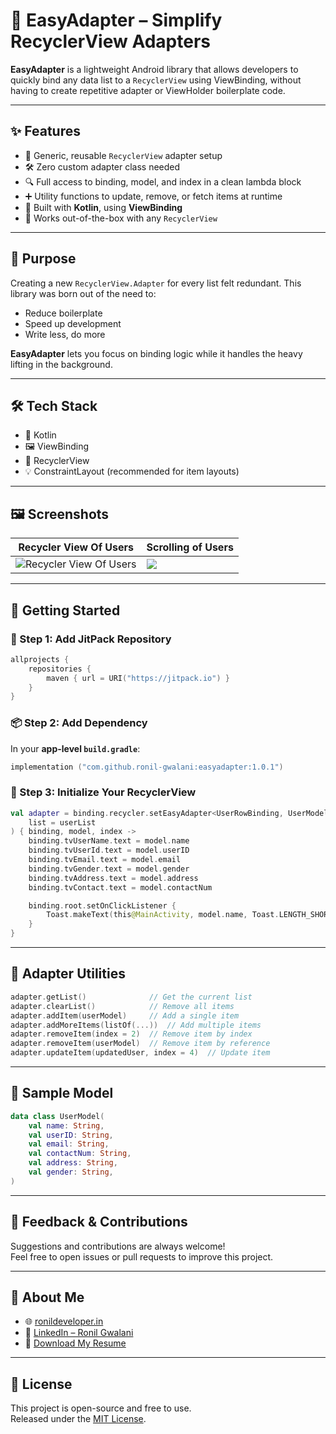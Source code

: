 # 🧩 EasyAdapter – Simplify RecyclerView Adapters

**EasyAdapter** is a lightweight Android library that allows developers to quickly bind any data list to a `RecyclerView` using ViewBinding, without having to create repetitive adapter or ViewHolder boilerplate code.

---

## ✨ Features

- 🔁 Generic, reusable `RecyclerView` adapter setup  
- 🛠️ Zero custom adapter class needed  
- 🔍 Full access to binding, model, and index in a clean lambda block  
- ➕ Utility functions to update, remove, or fetch items at runtime  
- 🧵 Built with **Kotlin**, using **ViewBinding**  
- 📱 Works out-of-the-box with any `RecyclerView`  

---

## 🎯 Purpose

Creating a new `RecyclerView.Adapter` for every list felt redundant. This library was born out of the need to:  
- Reduce boilerplate  
- Speed up development  
- Write less, do more  

**EasyAdapter** lets you focus on binding logic while it handles the heavy lifting in the background.

---

## 🛠️ Tech Stack

- 🧵 Kotlin  
- 🖼️ ViewBinding  
- 🧩 RecyclerView  
- 💡 ConstraintLayout (recommended for item layouts)  

---


## 🖼️ Screenshots

| Recycler View Of Users | Scrolling of Users |
|-------------|------------------|
| ![Recycler View Of Users](https://github.com/ronil-gwalani/EasyRecyclerView/blob/main/screenshots/image.jpg) | ![](https://github.com/ronil-gwalani/EasyRecyclerView/blob/main/screenshots/video.gif) 

---

## 🚀 Getting Started

### 🔧 Step 1: Add JitPack Repository

```kotlin
allprojects {
    repositories {
        maven { url = URI("https://jitpack.io") }
    }
}
```



### 📦 Step 2: Add Dependency

In your **app-level `build.gradle`**:

```kotlin
implementation ("com.github.ronil-gwalani:easyadapter:1.0.1")
```

### 🧪 Step 3: Initialize Your RecyclerView

```kotlin
val adapter = binding.recycler.setEasyAdapter<UserRowBinding, UserModel>(
    list = userList
) { binding, model, index ->
    binding.tvUserName.text = model.name
    binding.tvUserId.text = model.userID
    binding.tvEmail.text = model.email
    binding.tvGender.text = model.gender
    binding.tvAddress.text = model.address
    binding.tvContact.text = model.contactNum

    binding.root.setOnClickListener {
        Toast.makeText(this@MainActivity, model.name, Toast.LENGTH_SHORT).show()
    }
}
```

---

## 🧰 Adapter Utilities

```kotlin
adapter.getList()              // Get the current list  
adapter.clearList()            // Remove all items  
adapter.addItem(userModel)     // Add a single item  
adapter.addMoreItems(listOf(...))  // Add multiple items  
adapter.removeItem(index = 2)  // Remove item by index  
adapter.removeItem(userModel)  // Remove item by reference  
adapter.updateItem(updatedUser, index = 4)  // Update item  
```

---

## 📂 Sample Model

```kotlin
data class UserModel(
    val name: String,
    val userID: String,
    val email: String,
    val contactNum: String,
    val address: String,
    val gender: String,
)
```

---

## 💬 Feedback & Contributions

Suggestions and contributions are always welcome!  
Feel free to open issues or pull requests to improve this project.

---

## 🙋 About Me

- 🌐 [ronildeveloper.in](https://ronildeveloper.in)  
- 💼 [LinkedIn – Ronil Gwalani](https://www.linkedin.com/in/ronil-gwalani)  
- 📄 [Download My Resume](https://ronildeveloper.in/files/Ronil-CV.pdf)

---

## 📜 License

This project is open-source and free to use.  
Released under the [MIT License](LICENSE).
